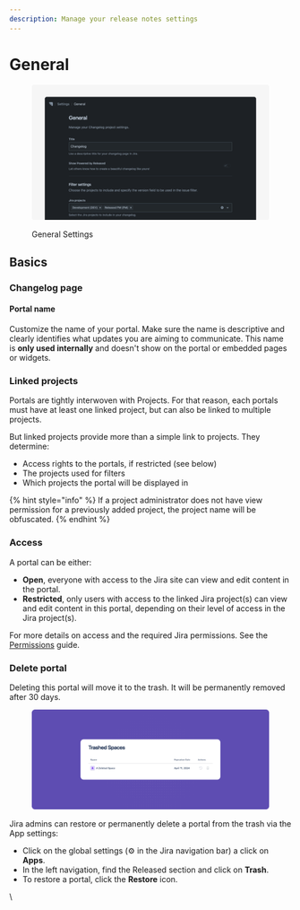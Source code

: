 ```yaml
---
description: Manage your release notes settings
---
```


# General

<figure><img src="../../.gitbook/assets/Settings General - Header.png" alt=""><figcaption><p>General Settings</p></figcaption></figure>

## Basics

### Changelog page

#### Portal name

Customize the name of your portal. Make sure the name is descriptive and clearly identifies what updates you are aiming to communicate. This name is **only used internally** and doesn't show on the portal or embedded pages or widgets.&#x20;

### Linked projects

Portals are tightly interwoven with Projects. For that reason, each portals must have at least one linked project, but can also be linked to multiple projects.&#x20;

But linked projects provide more than a simple link to projects. They determine:&#x20;

* Access rights to the portals, if restricted (see below)
* The projects used for filters&#x20;
* Which projects the portal will be displayed in

{% hint style="info" %}
If a project administrator does not have view permission for a previously added project, the project name will be obfuscated.
{% endhint %}

### Access&#x20;

A portal can be either:

* **Open**, everyone with access to the Jira site can view and edit content in the portal.&#x20;
* **Restricted**, only users with access to the linked Jira project(s) can view and edit content in this portal, depending on their level of access in the Jira project(s).&#x20;

For more details on access and the required Jira permissions. See the [Permissions](permissions.md) guide.

### Delete portal

Deleting this portal will move it to the trash. It will be permanently removed after 30 days.&#x20;

<figure><img src="../../.gitbook/assets/Trash - Header.png" alt=""><figcaption></figcaption></figure>

Jira admins can restore or permanently delete a portal from the trash via the App settings:&#x20;

* Click on the global settings (⚙ in the Jira navigation bar) a click on **Apps**.
* In the left navigation, find the Released section and click on **Trash**.
* To restore a portal, click the **Restore** icon.

\
